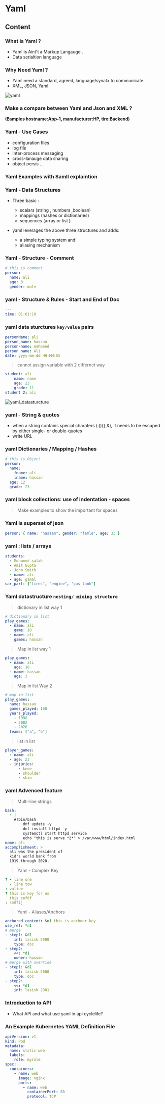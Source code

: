 # Yaml

## Content

### What is Yaml ?

- Yaml is Aint't a Markup Langauge .
- Data serialtion language

### Why Need Yaml ?

- Yaml need a standard, agreed, language/synatx to communicate
- XML, JSON, Yaml

![yaml](./assets/yaml.png)

### Make a compare between Yaml and Json and XML ?

**(Eamples hostname:App-1, manufacturer:HP, tire:Backend)**

### Yaml - Use Cases

- configuration files
- log file
- inter-process messaging
- cross-lanauge data sharing
- object persis ...

### Yaml Examples with Samll explaintion

### Yaml - Data Structures

- Three basic :

  - scalars (string , numbers ,boolean)
  - mappings (hashes or dictionaries)
  - sequences (array or list )

- yaml leverages the above three structures and adds:
  - a simple typing system and
  - aliasing mechanism

### Yaml - Structure - Comment

```yaml
# this is comment
person:
  name: ali
  age: 3
  gender: male
```

### yaml - Structure & Rules - Start and End of Doc

```yaml
---
time: 01:01:10
```

### yaml data sturctures `key/value` pairs

```yaml
personName: ali
person_name: hassan
person-name: mohamed
person name: Ali
date: yyyy-mm-dd HH:MM:SS
```

> cannot assign variable with 2 differnet way

```yaml
student: ali
    name: name
    age: 23
    grade: 11
student 2: ali
```

![yaml_datasturcture](./assets/yaml_datastructure.png)

### yaml - String & quotes

- when a string contains special charaters (:(){},&), it needs to be escaped by either single- or double-quotes
- write URL

### yaml Dictionaries / Mapping / Hashes

```yaml
# this is Object
person:
  name:
    fname: ali
    lname: hassan
  age: 12
  grade: 23
```

### yaml block collections: use of indentation - spaces

> Make examples to show the important for spaces

### Yaml is superset of json

```yaml
person: { name: "hassan", gender: "famle", age: 33 }
```

### yaml : lists / arrays

```yaml
students:
  - Mohamed salah
  - Amit Gupta
  - John Smith
  - name: ali
  - age: gamal
car_part: ["tires", "engine", "gas tank"]
```

### Yaml datastructure `nesting/ mixing structure`

> dictionary in list way 1

```yaml
# dictionary in list
play_games:
  - name: ali
    game: 10
  - name: ali
    games: hassan
```

> Map in list way 1

```yaml
play_games:
  - name: ali
    age: 10
  - name: hassan
    age: 3
```

> Map in list Way 2

```yaml
# map in list
play_games:
  name: hassan
  games_played: 100
  years_played:
    - 1998
    - 2002
    - 2020
  teams: ["a", "b"]
```

> list in list

```yaml
player_games:
  - name: ali
  - age: 23
  - injuries:
      - knee
      - shoulder
      - shin
```

### yaml Advenced feature

> Multi-line strings

```yaml
bash:
  - |
    #!bin/bash
        dnf update -y
        dnf install httpd -y
        systemctl start httpd service
        echo "this is serve *2*" > /var/www/html/index.html
name: ali
accomplishment: >
  ali was the president of 
  kid's world bank from 
  1919 through 2020.
```

> Yaml - Complex Key

```yaml
? - line one
  - line tow
: valiue
? this is key for us
  this cofdf
: sodfij
```

> Yaml - Aliases/Anchors

```yaml
anchored_content: &n1 this is anchoer key
use_ref: *n1
# merge
- step1: &d1
    inf: lasisk 2000
    type: doc
- step2:
    <<: *d1
    owner: hassan
# merge with override
- step1: &d1
    inf: lasisk 2000
    type: doc
- step2:
    <<: *d1
    inf: lasisk 2001
```

### Introduction to API

- What API and what use yaml in api cyclelife?

### An Example Kubernetes YAML Definition File

```yaml
apiVersion: v1
kind: Pod
metadata:
  name: static-web
  labels:
    role: myrole
spec:
  containers:
    - name: web
      image: nginx
      ports:
        - name: web
          containerPort: 80
          protocol: TCP
```
